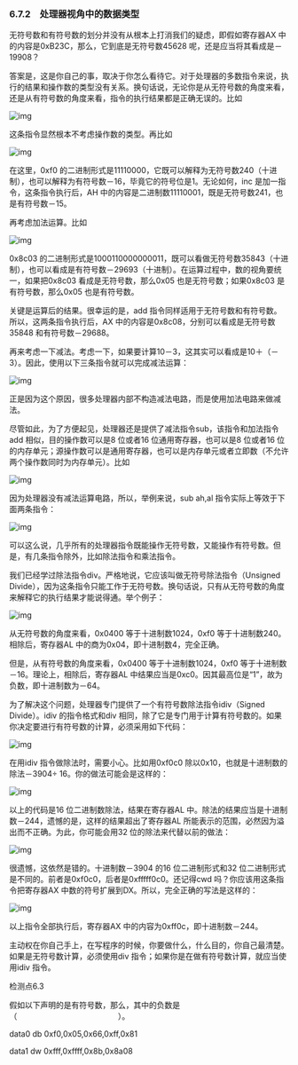 ### 6.7.2　处理器视角中的数据类型

无符号数和有符号数的划分并没有从根本上打消我们的疑虑，即假如寄存器AX 中的内容是0xB23C，那么，它到底是无符号数45628 呢，还是应当将其看成是－19908？

答案是，这是你自己的事，取决于你怎么看待它。对于处理器的多数指令来说，执行的结果和操作数的类型没有关系。换句话说，无论你是从无符号数的角度来看，还是从有符号数的角度来看，指令的执行结果都是正确无误的。比如

![img](../0-Assets/Epubook/x86汇编语言从实模式到保护模式_李忠_等_Z_Library/images/00158.jpeg)

这条指令显然根本不考虑操作数的类型。再比如

![img](../0-Assets/Epubook/x86汇编语言从实模式到保护模式_李忠_等_Z_Library/images/00159.jpeg)

在这里，0xf0 的二进制形式是11110000，它既可以解释为无符号数240（十进制），也可以解释为有符号数－16，毕竟它的符号位是1。无论如何，inc 是加一指令，这条指令执行后，AH 中的内容是二进制数11110001，既是无符号数241，也是有符号数－15。

再考虑加法运算。比如

![img](../0-Assets/Epubook/x86汇编语言从实模式到保护模式_李忠_等_Z_Library/images/00160.jpeg)

0x8c03 的二进制形式是1000110000000011，既可以看做无符号数35843（十进制），也可以看成是有符号数－29693（十进制）。在运算过程中，数的视角要统一，如果把0x8c03 看成是无符号数，那么0x05 也是无符号数；如果0x8c03 是有符号数，那么0x05 也是有符号数。

关键是运算后的结果。很幸运的是，add 指令同样适用于无符号数和有符号数。所以，这两条指令执行后，AX 中的内容是0x8c08，分别可以看成是无符号数35848 和有符号数－29688。

再来考虑一下减法。考虑一下，如果要计算10－3，这其实可以看成是10＋（－3）。因此，使用以下三条指令就可以完成减法运算：

![img](../0-Assets/Epubook/x86汇编语言从实模式到保护模式_李忠_等_Z_Library/images/00161.jpeg)

正是因为这个原因，很多处理器内部不构造减法电路，而是使用加法电路来做减法。

尽管如此，为了方便起见，处理器还是提供了减法指令sub，该指令和加法指令add 相似，目的操作数可以是8 位或者16 位通用寄存器，也可以是8 位或者16 位的内存单元；源操作数可以是通用寄存器，也可以是内存单元或者立即数（不允许两个操作数同时为内存单元）。比如

![img](../0-Assets/Epubook/x86汇编语言从实模式到保护模式_李忠_等_Z_Library/images/00162.jpeg)

因为处理器没有减法运算电路，所以，举例来说，sub ah,al 指令实际上等效于下面两条指令：

![img](../0-Assets/Epubook/x86汇编语言从实模式到保护模式_李忠_等_Z_Library/images/00163.jpeg)

可以这么说，几乎所有的处理器指令既能操作无符号数，又能操作有符号数。但是，有几条指令除外，比如除法指令和乘法指令。

我们已经学过除法指令div。严格地说，它应该叫做无符号除法指令（Unsigned Divide），因为这条指令只能工作于无符号数。换句话说，只有从无符号数的角度来解释它的执行结果才能说得通。举个例子：

![img](../0-Assets/Epubook/x86汇编语言从实模式到保护模式_李忠_等_Z_Library/images/00164.jpeg)

从无符号数的角度来看，0x0400 等于十进制数1024，0xf0 等于十进制数240。相除后，寄存器AL 中的商为0x04，即十进制数4，完全正确。

但是，从有符号数的角度来看，0x0400 等于十进制数1024，0xf0 等于十进制数－16。理论上，相除后，寄存器AL 中结果应当是0xc0。因其最高位是“1”，故为负数，即十进制数为－64。

为了解决这个问题，处理器专门提供了一个有符号数除法指令idiv（Signed Divide）。idiv 的指令格式和div 相同，除了它是专门用于计算有符号数的。如果你决定要进行有符号数的计算，必须采用如下代码：

![img](../0-Assets/Epubook/x86汇编语言从实模式到保护模式_李忠_等_Z_Library/images/00165.jpeg)

在用idiv 指令做除法时，需要小心。比如用0xf0c0 除以0x10，也就是十进制数的除法－3904÷ 16。你的做法可能会是这样的：

![img](../0-Assets/Epubook/x86汇编语言从实模式到保护模式_李忠_等_Z_Library/images/00166.jpeg)

以上的代码是16 位二进制数除法，结果在寄存器AL 中。除法的结果应当是十进制数－244，遗憾的是，这样的结果超出了寄存器AL 所能表示的范围，必然因为溢出而不正确。为此，你可能会用32 位的除法来代替以前的做法：

![img](../0-Assets/Epubook/x86汇编语言从实模式到保护模式_李忠_等_Z_Library/images/00167.jpeg)

很遗憾，这依然是错的。十进制数－3904 的16 位二进制形式和32 位二进制形式是不同的。前者是0xf0c0，后者是0xfffff0c0。还记得cwd 吗？你应该用这条指令把寄存器AX 中数的符号扩展到DX。所以，完全正确的写法是这样的：

![img](../0-Assets/Epubook/x86汇编语言从实模式到保护模式_李忠_等_Z_Library/images/00168.jpeg)

以上指令全部执行后，寄存器AX 中的内容为0xff0c，即十进制数－244。

主动权在你自己手上，在写程序的时候，你要做什么，什么目的，你自己最清楚。如果是无符号数计算，必须使用div 指令；如果你是在做有符号数计算，就应当使用idiv 指令。

检测点6.3

假如以下声明的是有符号数，那么，其中的负数是（　　　　　　　　　　　　　）。

data0 db 0xf0,0x05,0x66,0xff,0x81

data1 dw 0xfff,0xffff,0x8b,0x8a08
